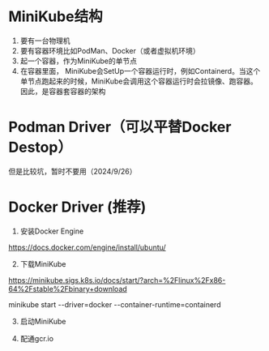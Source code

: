 # MiniKube结构

1. 要有一台物理机
2. 要有容器环境比如PodMan、Docker（或者虚拟机环境）
3. 起一个容器，作为MiniKube的单节点
4. 在容器里面， MiniKube会SetUp一个容器运行时，例如Containerd。当这个单节点跑起来的时候，MiniKube会调用这个容器运行时会拉镜像、跑容器。因此，是容器套容器的架构

# Podman Driver（可以平替Docker Destop）

但是比较坑，暂时不要用（2024/9/26）

# Docker Driver (推荐)

1. 安装Docker Engine

https://docs.docker.com/engine/install/ubuntu/

2. 下载MiniKube

https://minikube.sigs.k8s.io/docs/start/?arch=%2Flinux%2Fx86-64%2Fstable%2Fbinary+download

minikube start --driver=docker --container-runtime=containerd 

3. 启动MiniKube

4. 配通gcr.io